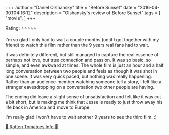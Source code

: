 +++
author = "Daniel Olshansky"
title = "Before Sunset"
date = "2016-04-30T04:16:12"
description = "Olshansky's review of Before Sunset"
tags = [
    "movie",
]
+++

Rating: ⭐⭐⭐⭐⭐

I'm so glad I only had to wait a couple months (until I got together with my friend) to watch this film rather than the 9 years real fans had to wait. 

It was definitely different, but still managed to capture the real essence of perhaps not love, but true connection and passion. It was so basic, so simple, and even awkward at times. The whole film is just an hour and a half long conversation between two people and feels as though it was shot in one scene. It was very quick paced, but nothing was really happening. Rather than an audience member watching someone tell a story, I felt like a stranger eavesdropping on a conversation two other people are having.

The ending did leave a slight sense of unsatisfaction and felt like it was cut a bit short, but is making me think that Jesse is ready to just throw away his life back in America and move to Europe.

I'm really glad I won't have to wait another 9 years to see the third film. :)

[🍅 Rotten Tomatoes Info 🍅](https://www.rottentomatoes.com//m/before_sunset)